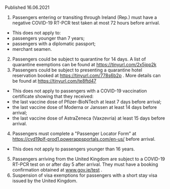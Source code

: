 Published 16.06.2021
1. Passengers entering or transiting through Ireland (Rep.) must have a negative COVID-19 RT-PCR test taken at most 72 hours before arrival.
- This does not apply to:
- passengers younger than 7 years;
- passengers with a diplomatic passport;
- merchant seamen.
2. Passengers could be subject to quarantine for 14 days. A list of quarantine exemptions can be found at <a href="https://tinyurl.com/2x5jpp2k">https://tinyurl.com/2x5jpp2k</a> 
3. Passengers could be subject to presenting a quarantine hotel reservation booked at <a href="https://tinyurl.com/778s6b2p">https://tinyurl.com/778s6b2p</a> . More details can be found at <a href="https://tinyurl.com/te8ftd47">https://tinyurl.com/te8ftd47</a> 
- This does not apply to passengers with a COVID-19 vaccination certificate showing that they received:
- the last vaccine dose of Pfizer-BioNTech at least 7 days before arrival;
- the last vaccine dose of Moderna or Janssen at least 14 days before arrival;
- the last vaccine dose of AstraZeneca (Vaxzevria) at least 15 days before arrival.
4. Passengers must complete a "Passenger Locator Form" at <a href="https://cvd19plf-prod1.powerappsportals.com/en-us/">https://cvd19plf-prod1.powerappsportals.com/en-us/</a> before arrival.
- This does not apply to passengers younger than 16 years.
5. Passengers arriving from the United Kingdom are subject to a COVID-19 RT-PCR test on or after day 5 after arrival. They must have a booking confirmation obtained at <a href="http://www.gov.ie/test">www.gov.ie/test</a> .
6. Suspension of visa exemptions for passengers with a short stay visa issued by the United Kingdom.

